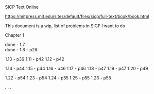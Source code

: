 

SICP Text Online

https://mitpress.mit.edu/sites/default/files/sicp/full-text/book/book.html

This document is a wip, list of problems in SICP I want to do

Chapter 1
 
done - 1.7         
done - 1.8 - p26

1.10 - p36
1.11 - p42
1.12 - p42

1.14 - p44
1.15 - p44
1.16 - p46
1.17 - p46
1.18 - p47
1.19 - p47
1.20 - p49

1.22 - p54
1.23 - p54
1.24 - p55
1.25 - p55
1.26 - p55




.
.
.
